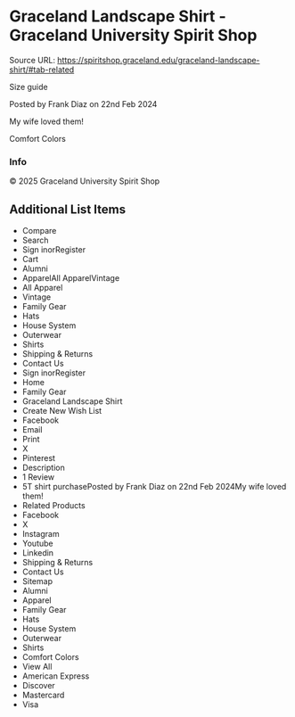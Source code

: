 # Graceland Landscape Shirt - Graceland University Spirit Shop

Source URL: https://spiritshop.graceland.edu/graceland-landscape-shirt/#tab-related

Size guide

Posted by Frank Diaz on 22nd Feb 2024

My wife loved them!

Comfort Colors

### Info

© 2025 Graceland University Spirit Shop


## Additional List Items

- Compare
- Search
- Sign inorRegister
- Cart
- Alumni
- ApparelAll ApparelVintage
- All Apparel
- Vintage
- Family Gear
- Hats
- House System
- Outerwear
- Shirts
- Shipping & Returns
- Contact Us
- Sign inorRegister
- Home
- Family Gear
- Graceland Landscape Shirt
- Create New Wish List
- Facebook
- Email
- Print
- X
- Pinterest
- Description
- 1 Review
- 5T shirt purchasePosted by Frank Diaz on 22nd Feb 2024My wife loved them!
- Related Products
- Facebook
- X
- Instagram
- Youtube
- Linkedin
- Shipping & Returns
- Contact Us
- Sitemap
- Alumni
- Apparel
- Family Gear
- Hats
- House System
- Outerwear
- Shirts
- Comfort Colors
- View All
- American Express
- Discover
- Mastercard
- Visa
